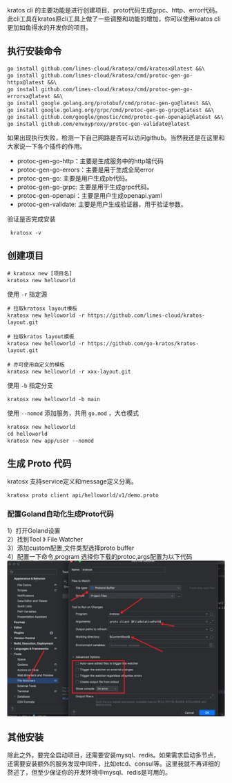
kratos cli 的主要功能是进行创建项目、proto代码生成grpc、http、error代码。此cli工具在kratos原cli工具上做了一些调整和功能的增加，你可以使用kratos cli更加如鱼得水的开发你的项目。

## 执行安装命令
```shell
go install github.com/limes-cloud/kratosx/cmd/kratosx@latest &&\
go install github.com/limes-cloud/kratosx/cmd/protoc-gen-go-httpx@latest &&\
go install github.com/limes-cloud/kratosx/cmd/protoc-gen-go-errorsx@latest &&\
go install google.golang.org/protobuf/cmd/protoc-gen-go@latest &&\
go install google.golang.org/grpc/cmd/protoc-gen-go-grpc@latest &&\
go install github.com/google/gnostic/cmd/protoc-gen-openapi@latest &&\
go install github.com/envoyproxy/protoc-gen-validate@latest
```
如果出现执行失败，检测一下自己网路是否可以访问github。当然我还是在这里和大家说一下各个插件的作用。
- protoc-gen-go-http：主要是生成服务中的http端代码
- protoc-gen-go-errors：主要是用于生成全局error
- protoc-gen-go: 主要是用户生成pb代码。
- protoc-gen-go-grpc: 主要是用于生成grpc代码。
- protoc-gen-openapi：主要是用户生成openapi.yaml
- protoc-gen-validate: 主要是用户生成验证器，用于验证参数。


验证是否完成安装
```shell
 kratosx -v
```

## 创建项目
```shell
# kratosx new [项目名]
kratosx new helloworld
```

使用 `-r` 指定源
```shell
# 拉取kratosx layout模板
kratosx new helloworld -r https://github.com/limes-cloud/kratos-layout.git

# 拉取kratos layout模板
kratosx new helloworld -r https://github.com/go-kratos/kratos-layout.git

# 亦可使用自定义的模板
kratosx new helloworld -r xxx-layout.git
```

使用 `-b` 指定分支

```shell
kratosx new helloworld -b main
```

使用 `--nomod` 添加服务，共用 `go.mod` ，大仓模式
```shell
kratosx new helloworld
cd helloworld
kratosx new app/user --nomod
```

## 生成 Proto 代码
kratosx 支持service定义和message定义分离。
```shell
kratosx proto client api/helloworld/v1/demo.proto
```

### 配置Goland自动化生成Proto代码
1）打开Goland设置  
2）找到Tool 》 File Watcher  
3）添加custom配置,文件类型选择proto buffer  
4）配置一下命令,program 选择你下载的protoc,args配置为以下代码
![img.png](goland_kratosx.png)

## 其他安装
除此之外，要完全启动项目，还需要安装mysql、redis。如果需求启动多节点，还需要安装额外的服务发现中间件，比如etcd、consul等。这里我就不再详细的赘述了，但至少保证你的开发环境中mysql、redis是可用的。
